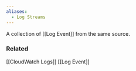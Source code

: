 ```yaml
---
aliases:
  - Log Streams
---
```

A collection of [[Log Event]] from the same source.

### Related
[[CloudWatch Logs]]
[[Log Event]]